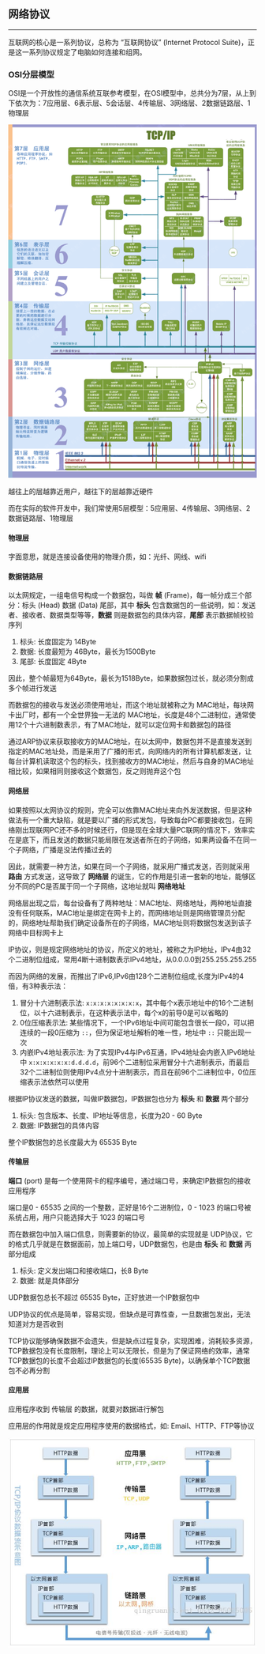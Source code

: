 ## 网络协议

---

互联网的核心是一系列协议，总称为 “互联网协议” (Internet Protocol Suite)，正是这一系列协议规定了电脑如何连接和组网。

### OSI分层模型

OSI是一个开放性的通信系统互联参考模型，在OSI模型中，总共分为7层，从上到下依次为：7应用层、6表示层、5会话层、4传输层、3网络层、2数据链路层、1物理层

![](../images/Internet/OSI/osi1.jpg)

越往上的层越靠近用户，越往下的层越靠近硬件

而在实际的软件开发中，我们常使用5层模型：5应用层、4传输层、3网络层、2数据链路层、1物理层

#### 物理层

字面意思，就是连接设备使用的物理介质，如：光纤、网线、wifi

#### 数据链路层

以太网规定，一组电信号构成一个数据包，叫做 **帧** (Frame)，每一帧分成三个部分：标头 (Head) 数据 (Data) 尾部，其中 **标头** 包含数据包的一些说明，如：发送者、接收者、数据类型等等，**数据** 则是数据包的具体内容，**尾部** 表示数据帧校验序列

1. 标头: 长度固定为 14Byte
2. 数据: 长度最短为 46Byte，最长为1500Byte
3. 尾部: 长度固定 4Byte
 
因此，整个帧最短为64Byte，最长为1518Byte，如果数据包过长，就必须分割成多个帧进行发送

而数据包的接收与发送必须使用地址，而这个地址就被称之为 MAC地址，每块网卡出厂时，都有一个全世界独一无法的 MAC地址，长度是48个二进制位，通常使用12个十六进制数表示，有了MAC地址，就可以定位网卡和数据包的路径

通过ARP协议来获取接收方的MAC地址，在以太网中，数据包并不是直接发送到指定的MAC地址处，而是采用了广播的形式，向网络内的所有计算机都发送，让每台计算机读取这个包的标头，找到接收方的MAC地址，然后与自身的MAC地址相比较，如果相同则接收这个数据包，反之则抛弃这个包

#### 网络层

如果按照以太网协议的规则，完全可以依靠MAC地址来向外发送数据，但是这种做法有一个重大缺陷，就是要以广播的形式发包，导致每台PC都要接收包，在网络刚出现联网PC还不多的时候还行，但是现在全球大量PC联网的情况下，效率实在是底下，而且发送的数据只能局限在发送者所在的子网络，如果两设备不在同一个子网络，广播是没法传播过去的

因此，就需要一种方法，如果在同一个子网络，就采用广播式发送，否则就采用 **路由** 方式发送，这导致了 **网络层** 的诞生，它的作用是引进一套新的地址，能够区分不同的PC是否属于同一个子网络，这地址就叫 **网络地址**

网络层出现之后，每台设备有了两种地址：MAC地址、网络地址，两种地址直接没有任何联系，MAC地址是绑定在网卡上的，而网络地址则是网络管理员分配的，网络地址帮助我们确定设备所在的子网络，MAC地址则将数据包发送到该子网络中目标网卡上

IP协议，则是规定网络地址的协议，所定义的地址，被称之为IP地址，IPv4由32个二进制位组成，常用4断十进制数表示IPv4地址，从0.0.0.0到255.255.255.255

而因为网络的发展，而推出了IPv6,IPv6由128个二进制位组成,长度为IPv4的4倍，有3种表示法：

1. 冒分十六进制表示法: `x:x:x:x:x:x:x:x`，其中每个x表示地址中的16个二进制位，以十六进制表示，在这种表示法中，每个x的前导0是可以省略的
2. 0位压缩表示法: 某些情况下，一个IPv6地址中间可能包含很长一段0，可以把连续的一段0压缩为 `::`，但为保证地址解析的唯一性，地址中 `::` 只能出现一次
3. 内嵌IPv4地址表示法: 为了实现IPv4与IPv6互通，IPv4地址会内嵌入IPv6地址中 `x:x:x:x:x:x:d.d.d.d`，前96个二进制位采用冒分十六进制表示，而最后32个二进制位则使用IPv4点分十进制表示，而且在前96个二进制位中，0位压缩表示法依然可以使用

根据IP协议发送的数据，叫做IP数据包，IP数据包也分为 **标头** 和 **数据** 两个部分

1. 标头: 包含版本、长度、IP地址等信息，长度为20 - 60 Byte
2. 数据: IP数据包的具体内容

整个IP数据包的总长度最大为 65535 Byte

#### 传输层

**端口** (port) 是每一个使用网卡的程序编号，通过端口号，来确定IP数据包的接收应用程序

端口是0 - 65535 之间的一个整数，正好是16个二进制位，0 - 1023 的端口号被系统占用，用户只能选择大于 1023 的端口号

而在数据包中加入端口信息，则需要新的协议，最简单的实现就是 UDP协议，它的格式几乎就是在数据面前，加上端口号，UDP数据包，也是由 **标头** 和 **数据** 两部分组成

1. 标头: 定义发出端口和接收端口，长8 Byte
2. 数据: 就是具体部分

UDP数据包总长不超过 65535 Byte，正好放进一个IP数据包中

UDP协议的优点是简单，容易实现，但缺点是可靠性查，一旦数据包发出，无法知道对方是否收到

TCP协议能够确保数据不会遗失，但是缺点过程复杂，实现困难，消耗较多资源，TCP数据包没有长度限制，理论上可以无限长，但是为了保证网络的效率，通常TCP数据包的长度不会超过IP数据包的长度(65535 Byte)，以确保单个TCP数据包不必再分割

#### 应用层

应用程序收到 传输层 的数据，就要对数据进行解包

应用层的作用就是规定应用程序使用的数据格式，如: Email、HTTP、FTP等协议

![](../images/Internet/OSI/osi2.png)